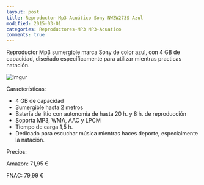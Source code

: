 ```yaml
---
layout: post
title: Reproductor Mp3 Acuático Sony NWZW273S Azul
modified: 2015-03-01
categories: Reproductores-MP3 MP3-Acuatico
comments: true
---
```


Reproductor Mp3 sumergible marca Sony de color azul, con 4 GB de capacidad, diseñado específicamente para utilizar mientras practicas natación.

![Imgur](http://i.imgur.com/Pk1rZH0.jpg?1 "Sony")

Características:

 - 4 GB de capacidad
 - Sumergible hasta 2 metros
 - Batería de litio con autonomía de hasta 20 h. y 8 h. de reproducción
 - Soporta MP3, WMA, AAC y LPCM
 - Tiempo de carga 1,5 h.
 - Dedicado para escuchar música mientras haces deporte, especialmente la natación.

Precios:

Amazon: 71,95 €

FNAC: 79,99 €